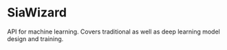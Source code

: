 # SiaWizard
API for machine learning. Covers traditional as well as deep learning model design and training.
